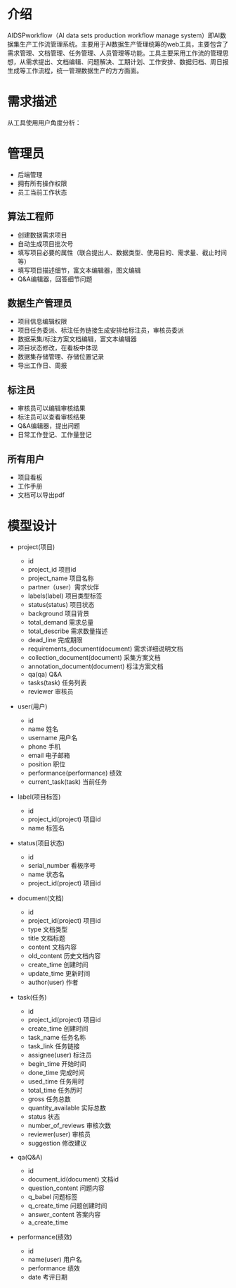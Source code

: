 # 介绍

AIDSPworkflow（AI data sets production workflow manage system）即AI数据集生产工作流管理系统。主要用于AI数据生产管理统筹的web工具，主要包含了需求管理、文档管理、任务管理、人员管理等功能。工具主要采用工作流的管理思想，从需求提出、文档编辑、问题解决、工期计划、工作安排、数据归档、周日报生成等工作流程，统一管理数据生产的方方面面。

# 需求描述

从工具使用用户角度分析：

# 管理员

- 后端管理
- 拥有所有操作权限
- 员工当前工作状态

## 算法工程师

- 创建数据需求项目
- 自动生成项目批次号
- 填写项目必要的属性（联合提出人、数据类型、使用目的、需求量、截止时间等）
- 填写项目描述细节，富文本编辑器，图文编辑
- Q&A编辑器，回答细节问题

## 数据生产管理员

- 项目信息编辑权限
- 项目任务委派、标注任务链接生成安排给标注员，审核员委派
- 数据采集/标注方案文档编辑，富文本编辑器
- 项目状态修改，在看板中体现
- 数据集存储管理、存储位置记录
- 导出工作日、周报

## 标注员

- 审核员可以编辑审核结果
- 标注员可以查看审核结果
- Q&A编辑器，提出问题
- 日常工作登记、工作量登记

## 所有用户

- 项目看板
- 工作手册
- 文档可以导出pdf

# 模型设计

- project(项目)
    - id
    - project_id 项目id
    - project_name 项目名称
    - partner（user）需求伙伴
    - labels(label) 项目类型标签
    - status(status)  项目状态
    - background 项目背景
    - total_demand 需求总量
    - total_describe 需求数量描述
    - dead_line 完成期限
    - requirements_document(document) 需求详细说明文档
    - collection_document(document) 采集方案文档
    - annotation_document(document) 标注方案文档
    - qa(qa) Q&A
    - tasks(task) 任务列表
    - reviewer 审核员
    
- user(用户)
    - id
    - name 姓名
    - username 用户名
    - phone 手机
    - email 电子邮箱
    - position 职位
    - performance(performance) 绩效
    - current_task(task) 当前任务
    
- label(项目标签)
    - id 
    - project_id(project) 项目id
    - name 标签名
    
- status(项目状态)
    - id 
    - serial_number 看板序号
    - name 状态名
    - project_id(project) 项目id
    
- document(文档)
    - id
    - project_id(project) 项目id
    - type 文档类型
    - title 文档标题
    - content 文档内容
    - old_content 历史文档内容
    - create_time 创建时间
    - update_time 更新时间
    - author(user) 作者

- task(任务)
    - id
    - project_id(project) 项目id
    - create_time 创建时间
    - task_name 任务名称
    - task_link 任务链接
    - assignee(user) 标注员
    - begin_time 开始时间
    - done_time 完成时间
    - used_time 任务用时
    - total_time 任务历时
    - gross 任务总数
    - quantity_available 实际总数
    - status 状态
    - number_of_reviews 审核次数
    - reviewer(user) 审核员
    - suggestion 修改建议
    
- qa(Q&A)
    - id
    - document_id(document) 文档id
    - question_content 问题内容
    - q_babel 问题标签
    - q_create_time 问题创建时间
    - answer_content 答案内容
    - a_create_time
    
- performance(绩效)
    - id
    - name(user) 用户名
    - performance 绩效
    - date 考评日期
